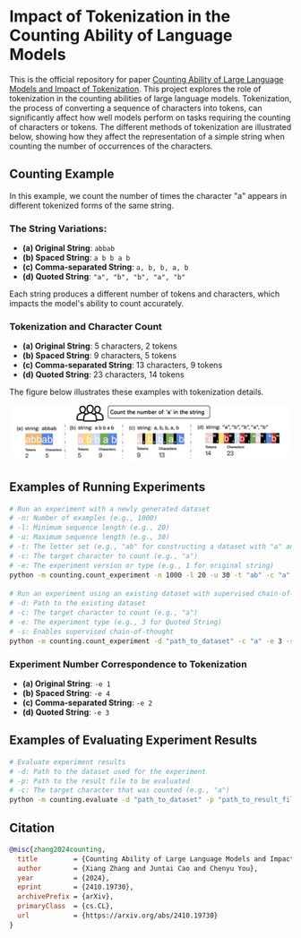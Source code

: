 # Impact of Tokenization in the Counting Ability of Language Models

This is the official repository for paper [Counting Ability of Large Language Models and Impact of Tokenization](https://arxiv.org/pdf/2410.19730). This project explores the role of tokenization in the counting abilities of large language models. Tokenization, the process of converting a sequence of characters into tokens, can significantly affect how well models perform on tasks requiring the counting of characters or tokens. The different methods of tokenization are illustrated below, showing how they affect the representation of a simple string when counting the number of occurrences of the characters.

## Counting Example

In this example, we count the number of times the character "a" appears in different tokenized forms of the same string.

### The String Variations:

- **(a) Original String**: `abbab`
- **(b) Spaced String**: `a b b a b`
- **(c) Comma-separated String**: `a, b, b, a, b`
- **(d) Quoted String**: `"a", "b", "b", "a", "b"`

Each string produces a different number of tokens and characters, which impacts the model's ability to count accurately.

### Tokenization and Character Count

- **(a) Original String**: 5 characters, 2 tokens
- **(b) Spaced String**: 9 characters, 5 tokens
- **(c) Comma-separated String**: 13 characters, 9 tokens
- **(d) Quoted String**: 23 characters, 14 tokens

The figure below illustrates these examples with tokenization details.

![Tokenization Example](./tokenizations.png)

## Examples of Running Experiments

```bash
# Run an experiment with a newly generated dataset
# -n: Number of examples (e.g., 1000)
# -l: Minimum sequence length (e.g., 20)
# -u: Maximum sequence length (e.g., 30)
# -t: The letter set (e.g., "ab" for constructing a dataset with "a" and "b")
# -c: The target character to count (e.g., "a")
# -e: The experiment version or type (e.g., 1 for original string)
python -m counting.count_experiment -n 1000 -l 20 -u 30 -t "ab" -c "a" -e 1 

# Run an experiment using an existing dataset with supervised chain-of-thought
# -d: Path to the existing dataset
# -c: The target character to count (e.g., "a")
# -e: The experiment type (e.g., 3 for Quoted String)
# -s: Enables supervised chain-of-thought
python -m counting.count_experiment -d "path_to_dataset" -c "a" -e 3 -s

```

### Experiment Number Correspondence to Tokenization

- **(a) Original String**: `-e 1`
- **(b) Spaced String**: `-e 4`
- **(c) Comma-separated String**: `-e 2`
- **(d) Quoted String**: `-e 3`

## Examples of Evaluating Experiment Results

```bash
# Evaluate experiment results
# -d: Path to the dataset used for the experiment
# -p: Path to the result file to be evaluated
# -c: The target character that was counted (e.g., "a")
python -m counting.evaluate -d "path_to_dataset" -p "path_to_result_file" -c "a"
```

## Citation

```bibtex
@misc{zhang2024counting,
  title         = {Counting Ability of Large Language Models and Impact of Tokenization},
  author        = {Xiang Zhang and Juntai Cao and Chenyu You},
  year          = {2024},
  eprint        = {2410.19730},
  archivePrefix = {arXiv},
  primaryClass  = {cs.CL},
  url           = {https://arxiv.org/abs/2410.19730}
}
